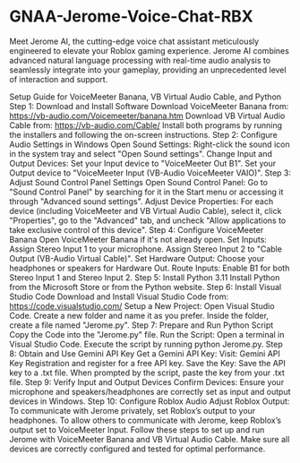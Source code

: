 # GNAA-Jerome-Voice-Chat-RBX
Meet Jerome AI, the cutting-edge voice chat assistant meticulously engineered to elevate your Roblox gaming experience. Jerome AI combines advanced natural language processing with real-time audio analysis to seamlessly integrate into your gameplay, providing an unprecedented level of interaction and support.

Setup Guide for VoiceMeeter Banana, VB Virtual Audio Cable, and Python
Step 1: Download and Install Software
Download VoiceMeeter Banana from: https://vb-audio.com/Voicemeeter/banana.htm
Download VB Virtual Audio Cable from: https://vb-audio.com/Cable/
Install both programs by running the installers and following the on-screen instructions.
Step 2: Configure Audio Settings in Windows
Open Sound Settings:
Right-click the sound icon in the system tray and select "Open Sound settings".
Change Input and Output Devices:
Set your Input device to "VoiceMeeter Out B1".
Set your Output device to "VoiceMeeter Input (VB-Audio VoiceMeeter VAIO)".
Step 3: Adjust Sound Control Panel Settings
Open Sound Control Panel:
Go to "Sound Control Panel" by searching for it in the Start menu or accessing it through "Advanced sound settings".
Adjust Device Properties:
For each device (including VoiceMeeter and VB Virtual Audio Cable), select it, click "Properties", go to the "Advanced" tab, and uncheck "Allow applications to take exclusive control of this device".
Step 4: Configure VoiceMeeter Banana
Open VoiceMeeter Banana if it's not already open.
Set Inputs:
Assign Stereo Input 1 to your microphone.
Assign Stereo Input 2 to "Cable Output (VB-Audio Virtual Cable)".
Set Hardware Output:
Choose your headphones or speakers for Hardware Out.
Route Inputs:
Enable B1 for both Stereo Input 1 and Stereo Input 2.
Step 5: Install Python 3.11
Install Python from the Microsoft Store or from the Python website.
Step 6: Install Visual Studio Code
Download and Install Visual Studio Code from: https://code.visualstudio.com/
Setup a New Project:
Open Visual Studio Code.
Create a new folder and name it as you prefer.
Inside the folder, create a file named "Jerome.py".
Step 7: Prepare and Run Python Script
Copy the Code into the "Jerome.py" file.
Run the Script:
Open a terminal in Visual Studio Code.
Execute the script by running python Jerome.py.
Step 8: Obtain and Use Gemini API Key
Get a Gemini API Key:
Visit: Gemini API Key Registration and register for a free API key.
Save the Key:
Save the API key to a .txt file.
When prompted by the script, paste the key from your .txt file.
Step 9: Verify Input and Output Devices
Confirm Devices:
Ensure your microphone and speakers/headphones are correctly set as input and output devices in Windows.
Step 10: Configure Roblox Audio
Adjust Roblox Output:
To communicate with Jerome privately, set Roblox’s output to your headphones.
To allow others to communicate with Jerome, keep Roblox’s output set to VoiceMeeter Input.
Follow these steps to set up and run Jerome with VoiceMeeter Banana and VB Virtual Audio Cable. Make sure all devices are correctly configured and tested for optimal performance.
